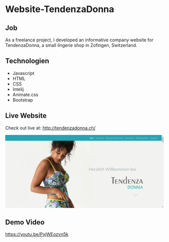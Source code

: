# Website-TendenzaDonna

## Job
As a freelance project, I developed an informative company website for TendenzaDonna, a small lingerie shop in Zofingen, Switzerland. 

## Technologien
- Javascript
- HTML
- CSS
- Intelij
- Animate.css
- Bootstrap

## Live Website
Check out live at: http://tendenzadonna.ch/

![Screenshot Website](Screenshot.jpg)

## Demo Video
https://youtu.be/PxjWEozvn5k


